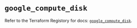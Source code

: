 # `google_compute_disk`

Refer to the Terraform Registory for docs: [`google_compute_disk`](https://registry.terraform.io/providers/hashicorp/google-beta/5.29.0/docs/resources/google_compute_disk).

